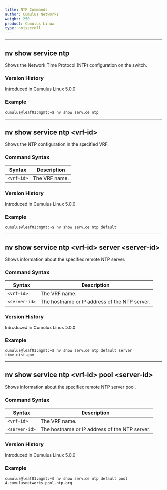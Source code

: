 ```yaml
---
title: NTP Commands
author: Cumulus Networks
weight: 250
product: Cumulus Linux
type: nojsscroll
---
```

- - -

## nv show service ntp

Shows the Network Time Protocol (NTP) configuration on the switch.

### Version History

Introduced in Cumulus Linux 5.0.0

### Example

```
cumulus@leaf01:mgmt:~$ nv show service ntp
```

- - -

## nv show service ntp \<vrf-id\>

Shows the NTP configuration in the specified VRF.

### Command Syntax

| Syntax |  Description   |
| --------- | -------------- |
| `<vrf-id>` |  The VRF name.|

### Version History

Introduced in Cumulus Linux 5.0.0

### Example

```
cumulus@leaf01:mgmt:~$ nv show service ntp default
```

- - -

## nv show service ntp \<vrf-id\> server \<server-id\>

Shows information about the specified remote NTP server.

### Command Syntax

| Syntax |  Description   |
| --------- | -------------- |
| `<vrf-id>` | The VRF name. |
| `<server-id>` | The hostname or IP address of the NTP server. |

### Version History

Introduced in Cumulus Linux 5.0.0

### Example

```
cumulus@leaf01:mgmt:~$ nv show service ntp default server time.nist.gov
```

- - -

## nv show service ntp \<vrf-id\> pool \<server-id\>

Shows information about the specified remote NTP server pool.

### Command Syntax

| Syntax |  Description   |
| --------- | -------------- |
| `<vrf-id>` | The VRF name. |
| `<server-id>` | The hostname or IP address of the NTP server. |

### Version History

Introduced in Cumulus Linux 5.0.0

### Example

```
cumulus@leaf01:mgmt:~$ nv show service ntp default pool 4.cumulusnetworks.pool.ntp.org
```
